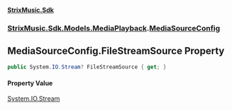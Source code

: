 #### [StrixMusic.Sdk](./index.md 'index')
### [StrixMusic.Sdk.Models.MediaPlayback](./StrixMusic-Sdk-Models-MediaPlayback.md 'StrixMusic.Sdk.Models.MediaPlayback').[MediaSourceConfig](./StrixMusic-Sdk-Models-MediaPlayback-MediaSourceConfig.md 'StrixMusic.Sdk.Models.MediaPlayback.MediaSourceConfig')
## MediaSourceConfig.FileStreamSource Property
```csharp
public System.IO.Stream? FileStreamSource { get; }
```
#### Property Value
[System.IO.Stream](https://docs.microsoft.com/en-us/dotnet/api/System.IO.Stream 'System.IO.Stream')  
